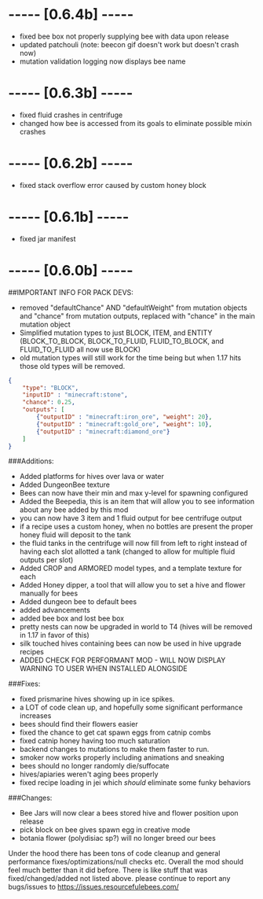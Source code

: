 # ----- [0.6.4b] -----
- fixed bee box not properly supplying bee with data upon release
- updated patchouli (note: beecon gif doesn't work but doesn't crash now)
- mutation validation logging now displays bee name

# ----- [0.6.3b] -----
- fixed fluid crashes in centrifuge
- changed how bee is accessed from its goals to eliminate possible mixin crashes

# ----- [0.6.2b] -----
- fixed stack overflow error caused by custom honey block

# ----- [0.6.1b] -----

- fixed jar manifest

# ----- [0.6.0b] -----

##IMPORTANT INFO FOR PACK DEVS:
- removed "defaultChance" AND "defaultWeight" from mutation objects and "chance" from mutation outputs, replaced with "chance" in the main mutation object
- Simplified mutation types to just BLOCK, ITEM, and ENTITY (BLOCK_TO_BLOCK, BLOCK_TO_FLUID, FLUID_TO_BLOCK, and FLUID_TO_FLUID all now use BLOCK)
- old mutation types will still work for the time being but when 1.17 hits those old types will be removed.

```json
{
    "type": "BLOCK",
    "inputID" : "minecraft:stone",
    "chance": 0.25,
    "outputs": [
        {"outputID" : "minecraft:iron_ore", "weight": 20},
        {"outputID" : "minecraft:gold_ore", "weight": 10},
        {"outputID" : "minecraft:diamond_ore"}
    ]
}
```

###Additions:
- Added platforms for hives over lava or water
- Added DungeonBee texture
- Bees can now have their min and max y-level for spawning configured
- Added the Beepedia, this is an item that will allow you to see information about any bee added by this mod
- you can now have 3 item and 1 fluid output for bee centrifuge output
- if a recipe uses a custom honey, when no bottles are present the proper honey fluid will deposit to the tank
- the fluid tanks in the centrifuge will now fill from left to right instead of having each slot allotted a tank (changed to allow for multiple fluid outputs per slot)
- Added CROP and ARMORED model types, and a template texture for each
- Added Honey dipper, a tool that will allow you to set a hive and flower manually for bees
- Added dungeon bee to default bees
- added advancements
- added bee box and lost bee box
- pretty nests can now be upgraded in world to T4 (hives will be removed in 1.17 in favor of this)
- silk touched hives containing bees can now be used in hive upgrade recipes
- ADDED CHECK FOR PERFORMANT MOD - WILL NOW DISPLAY WARNING TO USER WHEN INSTALLED ALONGSIDE

###Fixes:
- fixed prismarine hives showing up in ice spikes.
- a LOT of code clean up, and hopefully some significant performance increases
- bees should find their flowers easier
- fixed the chance to get cat spawn eggs from catnip combs
- fixed catnip honey having too much saturation
- backend changes to mutations to make them faster to run.
- smoker now works properly including animations and sneaking 
- bees should no longer randomly die/suffocate
- hives/apiaries weren't aging bees properly
- fixed recipe loading in jei which *should* eliminate some funky behaviors

###Changes:
- Bee Jars will now clear a bees stored hive and flower position upon release
- pick block on bee gives spawn egg in creative mode
- botania flower (polydisiac sp?) will no longer breed our bees


Under the hood there has been tons of code cleanup and general performance fixes/optimizations/null checks etc. 
Overall the mod should feel much better than it did before. There is like stuff that was fixed/changed/added not listed above.
please continue to report any bugs/issues to https://issues.resourcefulebees.com/
